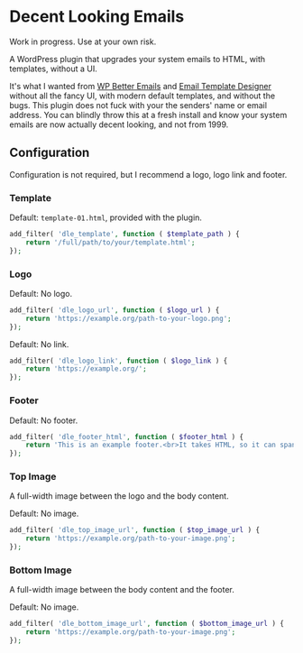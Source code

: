 # Decent Looking Emails

Work in progress. Use at your own risk.

A WordPress plugin that upgrades your system emails to HTML, with templates, without a UI.

It's what I wanted from [WP Better Emails](https://wordpress.org/plugins/wp-better-emails/) and [Email Template Designer](https://wordpress.org/plugins/wp-html-mail/) without all the fancy UI, with modern default templates, and without the bugs. This plugin does not fuck with your the senders' name or email address. You can blindly throw this at a fresh install and know your system emails are now actually decent looking, and not from 1999.

## Configuration

Configuration is not required, but I recommend a logo, logo link and footer.

### Template

Default: `template-01.html`, provided with the plugin.

```php
add_filter( 'dle_template', function ( $template_path ) {
    return '/full/path/to/your/template.html';
});
```

### Logo

Default: No logo.

```php
add_filter( 'dle_logo_url', function ( $logo_url ) {
    return 'https://example.org/path-to-your-logo.png';
});
```

Default: No link.

```php
add_filter( 'dle_logo_link', function ( $logo_link ) {
    return 'https://example.org/';
});
```

### Footer

Default: No footer.

```php
add_filter( 'dle_footer_html', function ( $footer_html ) {
    return 'This is an example footer.<br>It takes HTML, so it can span multiple lines.';
});
```

### Top Image

A full-width image between the logo and the body content.

Default: No image.

```php
add_filter( 'dle_top_image_url', function ( $top_image_url ) {
    return 'https://example.org/path-to-your-image.png';
});
```

### Bottom Image

A full-width image between the body content and the footer.

Default: No image.

```php
add_filter( 'dle_bottom_image_url', function ( $bottom_image_url ) {
    return 'https://example.org/path-to-your-image.png';
});
```

